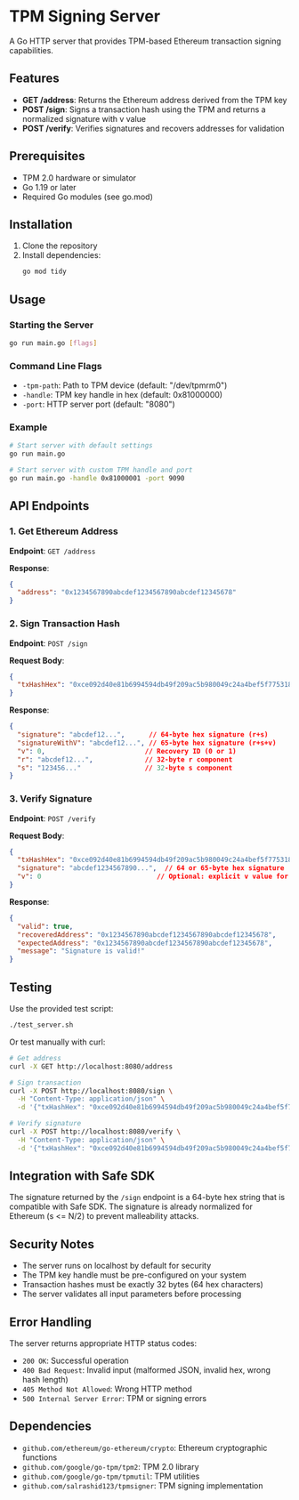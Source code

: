 # TPM Signing Server

A Go HTTP server that provides TPM-based Ethereum transaction signing capabilities.

## Features

- **GET /address**: Returns the Ethereum address derived from the TPM key
- **POST /sign**: Signs a transaction hash using the TPM and returns a normalized signature with v value
- **POST /verify**: Verifies signatures and recovers addresses for validation

## Prerequisites

- TPM 2.0 hardware or simulator
- Go 1.19 or later
- Required Go modules (see go.mod)

## Installation

1. Clone the repository
2. Install dependencies:
   ```bash
   go mod tidy
   ```

## Usage

### Starting the Server

```bash
go run main.go [flags]
```

### Command Line Flags

- `-tpm-path`: Path to TPM device (default: "/dev/tpmrm0")
- `-handle`: TPM key handle in hex (default: 0x81000000)
- `-port`: HTTP server port (default: "8080")

### Example

```bash
# Start server with default settings
go run main.go

# Start server with custom TPM handle and port
go run main.go -handle 0x81000001 -port 9090
```

## API Endpoints

### 1. Get Ethereum Address

**Endpoint**: `GET /address`

**Response**:
```json
{
  "address": "0x1234567890abcdef1234567890abcdef12345678"
}
```

### 2. Sign Transaction Hash

**Endpoint**: `POST /sign`

**Request Body**:
```json
{
  "txHashHex": "0xce092d40e81b6994594db49f209ac5b980049c24a4bef5f775318d4e12497164"
}
```

**Response**:
```json
{
  "signature": "abcdef12...",      // 64-byte hex signature (r+s)
  "signatureWithV": "abcdef12...", // 65-byte hex signature (r+s+v)
  "v": 0,                         // Recovery ID (0 or 1)
  "r": "abcdef12...",             // 32-byte r component
  "s": "123456..."                // 32-byte s component
}
```

### 3. Verify Signature

**Endpoint**: `POST /verify`

**Request Body**:
```json
{
  "txHashHex": "0xce092d40e81b6994594db49f209ac5b980049c24a4bef5f775318d4e12497164",
  "signature": "abcdef1234567890...",  // 64 or 65-byte hex signature
  "v": 0                             // Optional: explicit v value for 64-byte signatures
}
```

**Response**:
```json
{
  "valid": true,
  "recoveredAddress": "0x1234567890abcdef1234567890abcdef12345678",
  "expectedAddress": "0x1234567890abcdef1234567890abcdef12345678",
  "message": "Signature is valid!"
}
```

## Testing

Use the provided test script:

```bash
./test_server.sh
```

Or test manually with curl:

```bash
# Get address
curl -X GET http://localhost:8080/address

# Sign transaction
curl -X POST http://localhost:8080/sign \
  -H "Content-Type: application/json" \
  -d '{"txHashHex": "0xce092d40e81b6994594db49f209ac5b980049c24a4bef5f775318d4e12497164"}'

# Verify signature
curl -X POST http://localhost:8080/verify \
  -H "Content-Type: application/json" \
  -d '{"txHashHex": "0xce092d40e81b6994594db49f209ac5b980049c24a4bef5f775318d4e12497164", "signature": "YOUR_SIGNATURE_HERE"}'
```

## Integration with Safe SDK

The signature returned by the `/sign` endpoint is a 64-byte hex string that is compatible with Safe SDK. The signature is already normalized for Ethereum (s <= N/2) to prevent malleability attacks.

## Security Notes

- The server runs on localhost by default for security
- The TPM key handle must be pre-configured on your system
- Transaction hashes must be exactly 32 bytes (64 hex characters)
- The server validates all input parameters before processing

## Error Handling

The server returns appropriate HTTP status codes:
- `200 OK`: Successful operation
- `400 Bad Request`: Invalid input (malformed JSON, invalid hex, wrong hash length)
- `405 Method Not Allowed`: Wrong HTTP method
- `500 Internal Server Error`: TPM or signing errors

## Dependencies

- `github.com/ethereum/go-ethereum/crypto`: Ethereum cryptographic functions
- `github.com/google/go-tpm/tpm2`: TPM 2.0 library
- `github.com/google/go-tpm/tpmutil`: TPM utilities
- `github.com/salrashid123/tpmsigner`: TPM signing implementation
